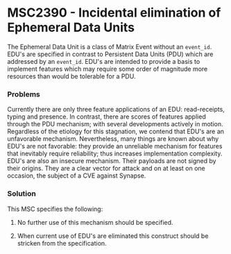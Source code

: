 # MSC2390 - Incidental elimination of Ephemeral Data Units

The Ephemeral Data Unit is a class of Matrix Event without an `event_id`. EDU's
are specified in contrast to Persistent Data Units (PDU) which are addressed
by an `event_id`. EDU's are intended to provide a basis to implement features
which may require some order of magnitude more resources than would be tolerable
for a PDU.

### Problems

Currently there are only three feature applications of an EDU:
read-receipts, typing and presence. In contrast, there are scores of features
applied through the PDU mechanism; with several developments actively in
motion. Regardless of the etiology for this stagnation, we contend that EDU's
are an unfavorable mechanism. Nevertheless, many things are known about why EDU's
are not favorable: they provide an unreliable mechanism for features that
inevitably require reliability; thus increases implementation complexity. EDU's
are also an insecure mechanism. Their payloads are not signed by their origins.
They are a clear vector for attack and on at least on one occasion, the subject
of a CVE against Synapse.

### Solution

This MSC specifies the following:

1. No further use of this mechanism should be specified.

2. When current use of EDU's are eliminated this construct should be stricken
from the specification.
